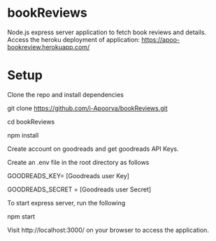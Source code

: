 # bookReviews
Node.js express server application to fetch book reviews and details.
Access the heroku deployment of application: https://apoo-bookreview.herokuapp.com/

# Setup
Clone the repo and install dependencies

git clone https://github.com/i-Apoorva/bookReviews.git

cd bookReviews

npm install

Create account on goodreads and get goodreads API Keys.

Create an .env file in the root directory as follows

GOODREADS_KEY= [Goodreads user Key]

GOODREADS_SECRET = [Goodreads user Secret]

To start express server, run the following

npm start

Visit http://localhost:3000/ on your browser to access the application.
